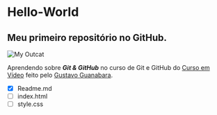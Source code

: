 # Hello-World
## Meu primeiro repositório no GitHub.
![My Outcat](https://user-images.githubusercontent.com/84729916/119724794-8c40a600-be45-11eb-83d2-ebef0ea4c840.png)

 Aprendendo sobre __*Git & GitHub*__ no curso de Git e GitHub do [Curso em Vídeo](https://www.cursoemvideo.com/) feito pelo [Gustavo Guanabara](https://github.com/gustavoguanabara).

- [x] Readme.md
- [ ] index.html
- [ ] style.css

